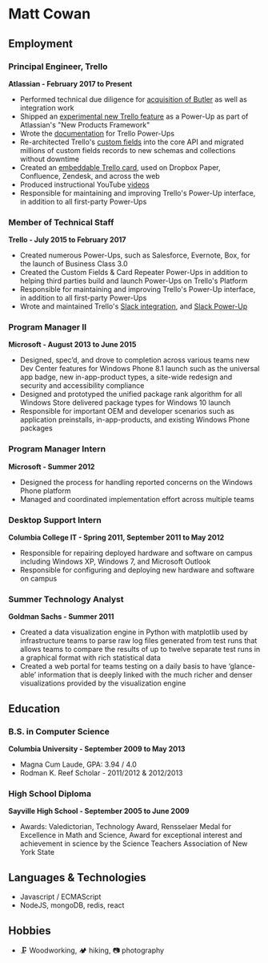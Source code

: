 # Matt Cowan

## Employment

### Principal Engineer, Trello
**Atlassian - February 2017 to Present**

- Performed technical due diligence for [acquisition of Butler](https://blog.trello.com/trello-acquires-butler) as well as integration work
- Shipped an [experimental new Trello feature](https://trello.com/power-ups/6048e897c73d032a983e2a7c/dashcards) as a Power-Up as part of Atlassian's "New Products Framework"
- Wrote the [documentation](https://developers.trello.com/reference#power-ups-intro) for Trello Power-Ups
- Re-architected Trello's [custom fields](https://blog.trello.com/trello-custom-fields-with-mobile-more-fields-api0) into the core API and migrated millions of custom fields records to new schemas and collections without downtime
- Created an [embeddable Trello card](https://developers.trello.com/docs/cards), used on Dropbox Paper, Confluence, Zendesk, and across the web
- Produced instructional YouTube [videos](https://www.youtube.com/channel/UCXOGrsPzCmYJIpGUytP5ntw/videos)
- Responsible for maintaining and improving Trello's Power-Up interface, in addition to all first-party Power-Ups

### Member of Technical Staff
**Trello - July 2015 to February 2017**

- Created numerous Power-Ups, such as Salesforce, Evernote, Box, for the launch of Business Class 3.0
- Created the Custom Fields & Card Repeater Power-Ups in addition to helping third parties build and launch Power-Ups on Trello's Platform
- Responsible for maintaining and improving Trello's Power-Up interface, in addition to all first-party Power-Ups
- Wrote and maintained Trello's [Slack integration](https://slack.com/apps/A074YH40Z-trello), and [Slack Power-Up](https://info.trello.com/power-ups/slack)

### Program Manager II
**Microsoft - August 2013 to June 2015**

- Designed, spec’d, and drove to completion across various teams new Dev Center features for Windows Phone 8.1 launch such as the universal app badge, new in-app-product types, a site-wide redesign and security and accessibility compliance
- Designed and prototyped the unified package rank algorithm for all Windows Store delivered package types for Windows 10 launch
- Responsible for important OEM and developer scenarios such as application preinstalls, in-app-products, and existing Windows Phone packages

### Program Manager Intern
**Microsoft - Summer 2012**

- Designed the process for handling reported concerns on the Windows Phone platform
- Managed and coordinated implementation effort across multiple teams

### Desktop Support Intern
**Columbia College IT - Spring 2011, September 2011 to May 2012**

- Responsible for repairing deployed hardware and software on campus including Windows XP, Windows 7, and Microsoft Outlook
- Responsible for configuring and deploying new hardware and software on campus

### Summer Technology Analyst
**Goldman Sachs - Summer 2011**

- Created a data visualization engine in Python with matplotlib used by infrastructure teams to parse raw log files generated from test runs that allows teams to compare the results of up to twelve separate test runs in a graphical format with rich statistical data
- Created a web portal for teams testing on a daily basis to have ‘glance-able’ information that is deeply linked with the much richer and denser visualizations provided by the visualization engine

## Education

### B.S. in Computer Science
**Columbia University - September 2009 to May 2013**

- Magna Cum Laude, GPA: 3.94 / 4.0
- Rodman K. Reef Scholar - 2011/2012 & 2012/2013

### High School Diploma
**Sayville High School - September 2005 to June 2009**

- Awards: Valedictorian, Technology Award, Rensselaer Medal for Excellence in Math and Science, Award for exceptional interest and achievement in science by the Science Teachers Association of New York State

## Languages & Technologies

- Javascript / ECMAScript
- NodeJS, mongoDB, redis, react

## Hobbies

- 🗜️ Woodworking, 🏕️ hiking, 📷 photography

